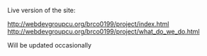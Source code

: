 Live version of the site:  
  
http://webdevgroupcu.org/brco0199/project/index.html  
http://webdevgroupcu.org/brco0199/project/what_do_we_do.html  
  
Will be updated occasionally
